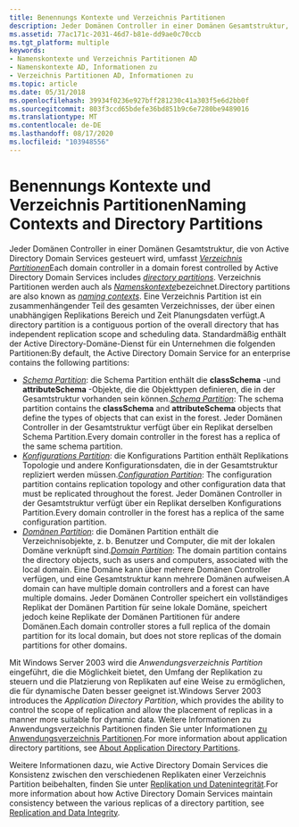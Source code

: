 ```yaml
---
title: Benennungs Kontexte und Verzeichnis Partitionen
description: Jeder Domänen Controller in einer Domänen Gesamtstruktur, die von Active Directory Domain Services gesteuert wird, umfasst Verzeichnis Partitionen
ms.assetid: 77ac171c-2031-46d7-b81e-dd9ae0c70ccb
ms.tgt_platform: multiple
keywords:
- Namenskontexte und Verzeichnis Partitionen AD
- Namenskontexte AD, Informationen zu
- Verzeichnis Partitionen AD, Informationen zu
ms.topic: article
ms.date: 05/31/2018
ms.openlocfilehash: 39934f0236e927bff281230c41a303f5e6d2bb0f
ms.sourcegitcommit: 803f3ccd65bdefe36bd851b9c6e7280be9489016
ms.translationtype: MT
ms.contentlocale: de-DE
ms.lasthandoff: 08/17/2020
ms.locfileid: "103948556"
---
```

# <a name="naming-contexts-and-directory-partitions"></a><span data-ttu-id="d2d03-106">Benennungs Kontexte und Verzeichnis Partitionen</span><span class="sxs-lookup"><span data-stu-id="d2d03-106">Naming Contexts and Directory Partitions</span></span>

<span data-ttu-id="d2d03-107">Jeder Domänen Controller in einer Domänen Gesamtstruktur, die von Active Directory Domain Services gesteuert wird, umfasst [*Verzeichnis Partitionen*](/previous-versions/windows/desktop/legacy/ms681901(v=vs.85))</span><span class="sxs-lookup"><span data-stu-id="d2d03-107">Each domain controller in a domain forest controlled by Active Directory Domain Services includes [*directory partitions*](/previous-versions/windows/desktop/legacy/ms681901(v=vs.85)).</span></span> <span data-ttu-id="d2d03-108">Verzeichnis Partitionen werden auch als [*Namenskontexte*](/previous-versions/windows/desktop/legacy/ms681918(v=vs.85))bezeichnet.</span><span class="sxs-lookup"><span data-stu-id="d2d03-108">Directory partitions are also known as [*naming contexts*](/previous-versions/windows/desktop/legacy/ms681918(v=vs.85)).</span></span> <span data-ttu-id="d2d03-109">Eine Verzeichnis Partition ist ein zusammenhängender Teil des gesamten Verzeichnisses, der über einen unabhängigen Replikations Bereich und Zeit Planungsdaten verfügt.</span><span class="sxs-lookup"><span data-stu-id="d2d03-109">A directory partition is a contiguous portion of the overall directory that has independent replication scope and scheduling data.</span></span> <span data-ttu-id="d2d03-110">Standardmäßig enthält der Active Directory-Domäne-Dienst für ein Unternehmen die folgenden Partitionen:</span><span class="sxs-lookup"><span data-stu-id="d2d03-110">By default, the Active Directory Domain Service for an enterprise contains the following partitions:</span></span>

-   <span data-ttu-id="d2d03-111">[*Schema Partition*](/previous-versions/windows/desktop/legacy/ms681936(v=vs.85)): die Schema Partition enthält die **classSchema** -und **attributeSchema** -Objekte, die die Objekttypen definieren, die in der Gesamtstruktur vorhanden sein können.</span><span class="sxs-lookup"><span data-stu-id="d2d03-111">[*Schema Partition*](/previous-versions/windows/desktop/legacy/ms681936(v=vs.85)): The schema partition contains the **classSchema** and **attributeSchema** objects that define the types of objects that can exist in the forest.</span></span> <span data-ttu-id="d2d03-112">Jeder Domänen Controller in der Gesamtstruktur verfügt über ein Replikat derselben Schema Partition.</span><span class="sxs-lookup"><span data-stu-id="d2d03-112">Every domain controller in the forest has a replica of the same schema partition.</span></span>
-   <span data-ttu-id="d2d03-113">[*Konfigurations Partition*](/previous-versions/windows/desktop/legacy/ms681898(v=vs.85)): die Konfigurations Partition enthält Replikations Topologie und andere Konfigurationsdaten, die in der Gesamtstruktur repliziert werden müssen.</span><span class="sxs-lookup"><span data-stu-id="d2d03-113">[*Configuration Partition*](/previous-versions/windows/desktop/legacy/ms681898(v=vs.85)): The configuration partition contains replication topology and other configuration data that must be replicated throughout the forest.</span></span> <span data-ttu-id="d2d03-114">Jeder Domänen Controller in der Gesamtstruktur verfügt über ein Replikat derselben Konfigurations Partition.</span><span class="sxs-lookup"><span data-stu-id="d2d03-114">Every domain controller in the forest has a replica of the same configuration partition.</span></span>
-   <span data-ttu-id="d2d03-115">[*Domänen Partition*](/previous-versions/windows/desktop/legacy/ms681901(v=vs.85)): die Domänen Partition enthält die Verzeichnisobjekte, z. b. Benutzer und Computer, die mit der lokalen Domäne verknüpft sind.</span><span class="sxs-lookup"><span data-stu-id="d2d03-115">[*Domain Partition*](/previous-versions/windows/desktop/legacy/ms681901(v=vs.85)): The domain partition contains the directory objects, such as users and computers, associated with the local domain.</span></span> <span data-ttu-id="d2d03-116">Eine Domäne kann über mehrere Domänen Controller verfügen, und eine Gesamtstruktur kann mehrere Domänen aufweisen.</span><span class="sxs-lookup"><span data-stu-id="d2d03-116">A domain can have multiple domain controllers and a forest can have multiple domains.</span></span> <span data-ttu-id="d2d03-117">Jeder Domänen Controller speichert ein vollständiges Replikat der Domänen Partition für seine lokale Domäne, speichert jedoch keine Replikate der Domänen Partitionen für andere Domänen.</span><span class="sxs-lookup"><span data-stu-id="d2d03-117">Each domain controller stores a full replica of the domain partition for its local domain, but does not store replicas of the domain partitions for other domains.</span></span>

<span data-ttu-id="d2d03-118">Mit Windows Server 2003 wird die *Anwendungsverzeichnis Partition* eingeführt, die die Möglichkeit bietet, den Umfang der Replikation zu steuern und die Platzierung von Replikaten auf eine Weise zu ermöglichen, die für dynamische Daten besser geeignet ist.</span><span class="sxs-lookup"><span data-stu-id="d2d03-118">Windows Server 2003 introduces the *Application Directory Partition*, which provides the ability to control the scope of replication and allow the placement of replicas in a manner more suitable for dynamic data.</span></span> <span data-ttu-id="d2d03-119">Weitere Informationen zu Anwendungsverzeichnis Partitionen finden Sie unter Informationen [zu Anwendungsverzeichnis Partitionen](about-application-directory-partitions.md).</span><span class="sxs-lookup"><span data-stu-id="d2d03-119">For more information about application directory partitions, see [About Application Directory Partitions](about-application-directory-partitions.md).</span></span>

<span data-ttu-id="d2d03-120">Weitere Informationen dazu, wie Active Directory Domain Services die Konsistenz zwischen den verschiedenen Replikaten einer Verzeichnis Partition beibehalten, finden Sie unter [Replikation und Datenintegrität](replication-and-data-integrity.md).</span><span class="sxs-lookup"><span data-stu-id="d2d03-120">For more information about how Active Directory Domain Services maintain consistency between the various replicas of a directory partition, see [Replication and Data Integrity](replication-and-data-integrity.md).</span></span>

 

 